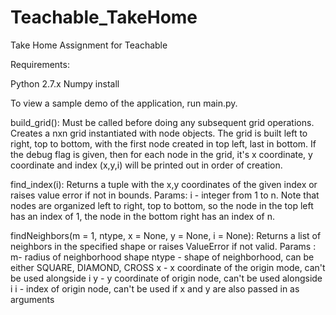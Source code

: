 # Teachable_TakeHome
Take Home Assignment for Teachable

Requirements:

Python 2.7.x
Numpy install

To view a sample demo of the application, run main.py.


build_grid(): Must be called before doing any subsequent grid operations. Creates a nxn grid instantiated with node objects. The grid is built left to right, top to bottom, with the first node created in top left, last in bottom. 
If the debug flag is given, then for each node in the grid, it's x coordinate, y coordinate and index (x,y,i) will be printed out in order of creation.


find_index(i): 
Returns a tuple with the x,y coordinates of the given index or raises value error if not in bounds. 
Params:
i - integer from 1 to n. Note that nodes are organized left to right, top to bottom, so the node in the top left has an index of 1, the node in the bottom right has an index of n.

findNeighbors(m = 1, ntype,  x = None, y = None, i = None):
Returns a list of neighbors in the specified shape or raises ValueError if not valid. 
Params :
m- radius of neighborhood shape
ntype - shape of neighborhood, can be either SQUARE, DIAMOND, CROSS
x - x coordinate of the origin mode, can't be used alongside i
y - y coordinate of origin node, can't be used alongside i
i - index of origin node, can't be used if x and y are also passed in as arguments



